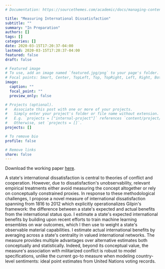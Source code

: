 ```yaml
---
# Documentation: https://sourcethemes.com/academic/docs/managing-content/

title: "Measuring International Dissatisfaction"
subtitle: ""
summary: "In Preparation"
authors: []
tags: []
categories: []
date: 2020-03-15T17:20:37-04:00
lastmod: 2020-03-15T17:20:37-04:00
featured: false
draft: false

# Featured image
# To use, add an image named `featured.jpg/png` to your page's folder.
# Focal points: Smart, Center, TopLeft, Top, TopRight, Left, Right, BottomLeft, Bottom, BottomRight.
image:
  caption: ""
  focal_point: ""
  preview_only: false

# Projects (optional).
#   Associate this post with one or more of your projects.
#   Simply enter your project's folder or file name without extension.
#   E.g. `projects = ["internal-project"]` references `content/project/deep-learning/index.md`.
#   Otherwise, set `projects = []`.
projects: []

# To remove bio
profile: false 

# Remove links
share: false
---
```


Download the working paper [here](/files/chapter1.pdf).

A state's international dissatisfaction is central to theories of conflict and cooperation. However, due to dissatisfaction's unobservability, relevant empirical treatments either avoid measuring the concept altogether or rely on conceptually constrained proxies. In response to these methodological challenges, I propose a novel measure of international dissatisfaction spanning from 1816 to 2012 which explicitly operationalizes Gilpin's framework: the difference between a state's expected and actual benefits from the international status quo. 
I estimate a state's expected international benefits by building upon recent efforts to train machine learning ensembles on war outcomes, which I then use to weight a state's observable material capabilities.
I estimate actual international benefits by averaging across a state's centrality in valued international networks.
The measure provides multiple advantages over alternative estimates both conceptually and statistically. 
Indeed, beyond its conceptual value, the measure's association with militarized conflict is robust to model specifications, unlike the current go-to measure when modeling country-level sentiments: ideal point estimates from United Nations voting records.